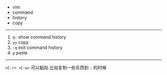 + vim
+ command
+ history
+ copy

---

1. `q:` show command history
2. `yy` copy
3. `:q` exit command history
4. `p` paste

---

`<C-r> <C-w>` 可以黏贴
比如复制一些东西到 `:` 的时候
